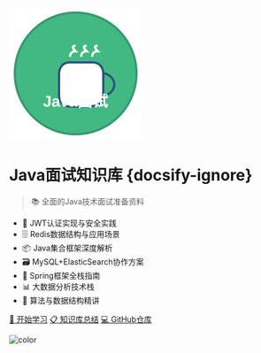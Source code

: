 <!-- _coverpage.md -->

![logo](_media/logo.svg)

# Java面试知识库 {docsify-ignore}

> 📚 全面的Java技术面试准备资料

* 🔐 JWT认证实现与安全实践
* 🗄️ Redis数据结构与应用场景  
* 📦 Java集合框架深度解析
* 🗃️ MySQL+ElasticSearch协作方案
* 🌸 Spring框架全栈指南
* 📊 大数据分析技术栈
* 🧮 算法与数据结构精讲

[🚀 开始学习](README.md)
[📋 知识库总结](面试知识库总结.md)
[💻 GitHub仓库](https://github.com/wsuo/java_interview)

<!-- 背景色 -->
![color](#f0f0f0)